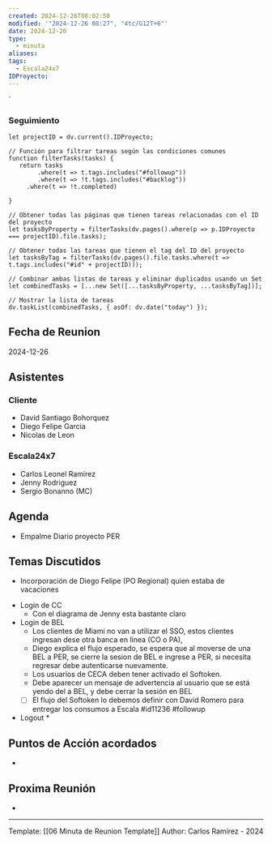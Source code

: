```yaml
---
created: 2024-12-26T08:02:50
modified: '"2024-12-26 08:27", "4tc/G12T+6"'
date: 2024-12-26
type:
  - minuta
aliases: 
tags:
  - Escala24x7
IDProyecto: 
---
```


`

### Seguimiento

```dataviewjs
let projectID = dv.current().IDProyecto;

// Función para filtrar tareas según las condiciones comunes
function filterTasks(tasks) {
   return tasks
        .where(t => t.tags.includes("#followup"))
        .where(t => !t.tags.includes("#backlog"))
     .where(t => !t.completed)
        
}

// Obtener todas las páginas que tienen tareas relacionadas con el ID del proyecto
let tasksByProperty = filterTasks(dv.pages().where(p => p.IDProyecto === projectID).file.tasks);

// Obtener todas las tareas que tienen el tag del ID del proyecto
let tasksByTag = filterTasks(dv.pages().file.tasks.where(t => t.tags.includes("#id" + projectID)));

// Combinar ambas listas de tareas y eliminar duplicados usando un Set
let combinedTasks = [...new Set([...tasksByProperty, ...tasksByTag])];

// Mostrar la lista de tareas
dv.taskList(combinedTasks, { asOf: dv.date("today") });
 ```
## Fecha de Reunion
2024-12-26

## Asistentes

### Cliente
* David Santiago Bohorquez
* Diego Felipe Garcia
* Nicolas de Leon
### Escala24x7
- Carlos Leonel Ramírez
- Jenny Rodriguez
- Sergio Bonanno (MC)

## Agenda
* Empalme Diario proyecto PER 
## Temas Discutidos
- Incorporación de Diego Felipe (PO Regional) quien estaba de vacaciones
* Login de CC
	* Con el diagrama de Jenny esta bastante claro
* Login de BEL
	* Los clientes de Miami no van a utilizar el SSO, estos clientes ingresan dese otra banca en linea (CO o PA), 
	* Diego explica el flujo esperado, se espera que al moverse de una BEL a PER, se cierre la sesion de BEL e ingrese a PER, si necesita regresar debe autenticarse nuevamente.
	* Los usuarios de CECA deben tener activado el Softoken.
	* Debe aparecer un mensaje de advertencia al usuario que se está yendo del a BEL, y debe cerrar la sesión en BEL
	* [ ] El flujo del Softoken lo debemos definir con David Romero para entregar los consumos a Escala #id11236 #followup
* Logout
	* 

## Puntos de Acción acordados
- 

## Proxima Reunión
*   

---
Template: [[06 Minuta de Reunion Template]]
Author: Carlos Ramírez - 2024
